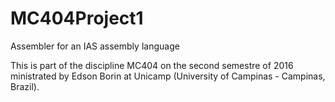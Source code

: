 # MC404Project1
Assembler for an IAS assembly language

This is part of the discipline MC404 on the second semestre of 2016
ministrated by Edson Borin at Unicamp (University of Campinas - Campinas, Brazil).